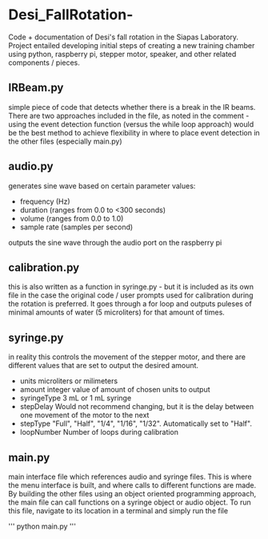 # Desi_FallRotation-
Code + documentation of Desi's fall rotation in the Siapas Laboratory. Project entailed developing initial steps of creating a new training chamber using python, raspberry pi, stepper motor, speaker, and other related components / pieces. 

## IRBeam.py
simple piece of code that detects whether there is a break in the IR beams. There are two approaches included in the file, as noted in the comment - using the event detection function (versus the while loop approach) would be the best method to achieve flexibility in where to place event detection in the other files (especially main.py) 

## audio.py

generates sine wave based on certain parameter values:
* frequency (Hz)
* duration (ranges from 0.0 to <300 seconds)
* volume (ranges from 0.0 to 1.0) 
* sample rate (samples per second) 

outputs the sine wave through the audio port on the raspberry pi 

## calibration.py 

this is also written as a function in syringe.py - but it is included as its own file in the case the original code / user prompts used for calibration during the rotation is preferred. It goes through a for loop and outputs puleses of minimal amounts of water (5 microliters) for that amount of times. 


## syringe.py 

in reality this controls the movement of the stepper motor, and there are different 
values that are set to output the desired amount.

* units     microliters or milimeters 
* amount    integer value of amount of chosen units to output 
* syringeType   3 mL or 1 mL syringe 
* stepDelay     Would not recommend changing, but it is the delay between one movement of the motor to the next 
* stepType    "Full", "Half", "1/4", "1/16", "1/32". Automatically set to "Half".
* loopNumber    Number of loops during calibration 


## main.py
main interface file which references audio and syringe files. This is where the menu interface is built, and where calls to different functions are made. By building the other files using an object oriented programming approach, the main file can call functions on a syringe object or audio object. To run this file, navigate to its location in a terminal and simply run the file 

'''
python main.py 
'''
